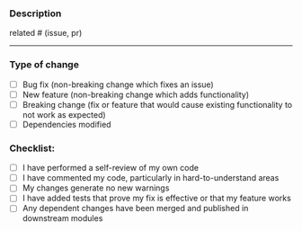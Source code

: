 ### Description

<!--
- summary of the change
- describe as detailed as possible
-->

related # (issue, pr)

---

### Type of change

- [ ] Bug fix (non-breaking change which fixes an issue)
- [ ] New feature (non-breaking change which adds functionality)
- [ ] Breaking change (fix or feature that would cause existing functionality to not work as expected)
- [ ] Dependencies modified

### Checklist:

<!-- 
- [ ] My code follows the style guidelines of this project
- [ ] New and existing unit tests pass locally with my changes
-->
- [ ] I have performed a self-review of my own code
- [ ] I have commented my code, particularly in hard-to-understand areas
- [ ] My changes generate no new warnings
- [ ] I have added tests that prove my fix is effective or that my feature works
- [ ] Any dependent changes have been merged and published in downstream modules
